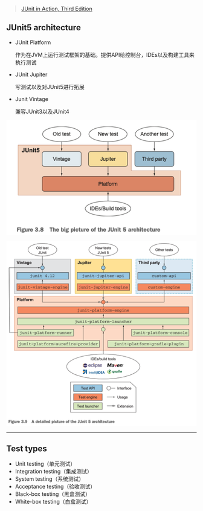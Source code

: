 > [JUnit in Action, Third Edition](https://book.douban.com/subject/36226463/)



## 

## JUnit5 architecture

- JUnit Platform 

  作为在JVM上运行测试框架的基础。提供API给控制台，IDEs以及构建工具来执行测试

- JUnit Jupiter

  写测试以及对JUnit5进行拓展

- Junit Vintage

  兼容JUnit3以及JUnit4

![image-20230610183058454](images/image-20230610183058454.png)

![image-20230610183646060](images/image-20230610183646060.png)



---



## Test types

- Unit testing（单元测试）
- Integration testing（集成测试）
- System testing（系统测试）
- Acceptance testing（验收测试）
- Black-box testing（黑盒测试）
- White-box testing（白盒测试）































